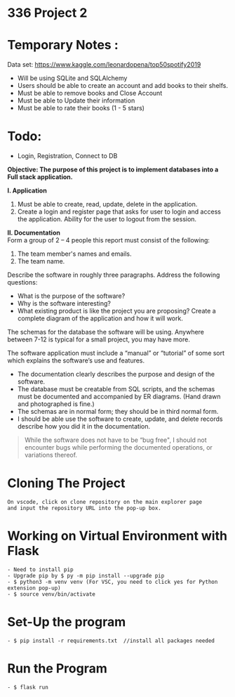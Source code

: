 # 336 Project 2

# Temporary Notes : 
Data set: https://www.kaggle.com/leonardopena/top50spotify2019
- Will be using SQLite and SQLAlchemy
- Users should be able to create an account and add books to their shelfs.
- Must be able to remove books and Close Account
- Must be able to Update their information
- Must be able to rate their books (1 - 5 stars) 

# Todo:
- Login, Registration, Connect to DB











**Objective: The purpose of this project is to implement databases into a Full stack application.**

**I. Application** 
1. Must be able to create, read, update, delete in the application. 
2. Create a login and register page that asks for user to login and access the
application. Ability for the user to logout from the session.

**II. Documentation**<br/>
Form a group of 2 – 4 people this report must consist of the following:
1. The team member's names and emails. 
2. The team name. 

Describe the software in roughly three paragraphs. Address the following questions:<br/>
- What is the purpose of the software? 
- Why is the software interesting? 
- What existing product is like the project you are proposing? 
Create a complete diagram of the application and how it will work. 

The schemas for the database the software will be using. Anywhere between 7-12 is
typical for a small project, you may have more. 

The software application must include a “manual” or “tutorial” of some sort which
explains the software’s use and features. 
- The documentation clearly describes the purpose and design of the software.
- The database must be creatable from SQL scripts, and the schemas must be
documented and accompanied by ER diagrams. (Hand drawn and
photographed is fine.)
- The schemas are in normal form; they should be in third normal form.
- I should be able use the software to create, update, and delete records
describe how you did it in the documentation. 

> While the software does not have to be “bug free", I should not encounter bugs while
performing the documented operations, or variations thereof. 
# Cloning The Project
    On vscode, click on clone repository on the main explorer page 
    and input the repository URL into the pop-up box.
# Working on Virtual Environment with Flask
    - Need to install pip 
    - Upgrade pip by $ py -m pip install --upgrade pip
    - $ python3 -m venv venv (For VSC, you need to click yes for Python extension pop-up)
    - $ source venv/bin/activate
# Set-Up the program
    - $ pip install -r requirements.txt  //install all packages needed
# Run the Program 
    - $ flask run
